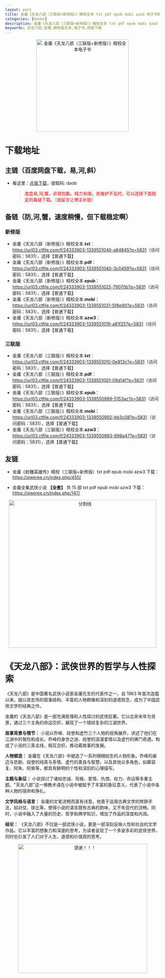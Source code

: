 ```yaml
---
layout: post
title: 金庸《天龙八部（三联版+新修版）》精校全本 txt pdf epub mobi azw3 电子书网盘下载
categories: [books]
description: 金庸《天龙八部（三联版+新修版）》精校全本 txt pdf epub mobi azw3 电子书网盘下载
keywords: 天龙八部,金庸,精校版全本,电子书,网盘下载
---
```


<div align="center"><img src="https://qweree.cn/wp-content/uploads/2024/08/tian-long-ba-bu-he-tuya.jpg" alt="金庸《天龙八部（三联版+新修版）》精校全本电子书" width="300px" height="auto"></div>

# 下载地址

## 主链（百度网盘下载，易,河,斜）

- 看这里：[点我下载](https://pan.baidu.com/s/1iMXUbSbtZQZjDcqDmnWUyw?pwd=daob)，提取码: daob

  > <p style="color:red" >度盘易,河,蟹，非常抱歉。精力有限，若维护不及时，可以选择下面稳定的备链下载。（或留言让博主补链）</p>

## 备链（防,河,蟹，速度稍慢，但下载稳定啊）

### 新修版

- 金庸《天龙八部（新修版）》精校全本.**txt**：<https://url03.ctfile.com/f/24333903-1339551046-a84845?p=5831>（访问密码：5831），选择【普通下载】
- 金庸《天龙八部（新修版）》精校全本.**pdf**：<https://url03.ctfile.com/f/24333903-1339551040-3c0459?p=5831>（访问密码：5831），选择【普通下载】
- 金庸《天龙八部（新修版）》精校全本.**epub**：<https://url03.ctfile.com/f/24333903-1339551025-79070b?p=5831>（访问密码：5831），选择【普通下载】
- 金庸《天龙八部（新修版）》精校全本.**mobi**：<https://url03.ctfile.com/f/24333903-1339551031-5f8e90?p=5831>（访问密码：5831），选择【普通下载】
- 金庸《天龙八部（新修版）》精校全本.**azw3**：<https://url03.ctfile.com/f/24333903-1339551019-a81f25?p=5831>（访问密码：5831），选择【普通下载】

### 三联版

- 金庸《天龙八部（三联版）》精校全本.**txt**：<https://url03.ctfile.com/f/24333903-1339551010-0e813c?p=5831>（访问密码：5831），选择【普通下载】
- 金庸《天龙八部（三联版）》精校全本.**pdf**：<https://url03.ctfile.com/f/24333903-1339551001-09d14f?p=5831>（访问密码：5831），选择【普通下载】
- 金庸《天龙八部（三联版）》精校全本.**epub**：<https://url03.ctfile.com/f/24333903-1339550989-5153ac?p=5831>（访问密码：5831），选择【普通下载】
- 金庸《天龙八部（三联版）》精校全本.**mobi**：<https://url03.ctfile.com/f/24333903-1339550992-bb3c08?p=5831>（访问密码：5831），选择【普通下载】
- 金庸《天龙八部（三联版）》精校全本.**azw3**：<https://url03.ctfile.com/f/24333903-1339550983-698a47?p=5831>（访问密码：5831），选择【普通下载】

## 友链

- 金庸《射雕英雄传》精校（三联版+新修版）txt pdf epub mobi azw3 下载：<https://qweree.cn/index.php/450/>

- 金庸全集武侠小说 **【全套】** 共 15 部 txt pdf epub mobi azw3 下载：<https://qweree.cn/index.php/147/>

<div align="center"><img src="https://pic.imgdb.cn/item/6612476468eb935713c85291.gif" alt="分割线" width="480px" height="auto"/></div>

# 《天龙八部》：武侠世界的哲学与人性探索

《天龙八部》是中国著名武侠小说家金庸先生的代表作之一，自 1963 年首次连载以来，就以其宏伟的叙事结构、丰富的人物群像和深刻的道德观念，成为了中国武侠文学的经典之作。

金庸的《天龙八部》是一部充满哲理和人性探讨的武侠巨著。它以北宋末年为背景，通过三个主角的命运交织，展现了一个错综复杂的江湖世界。

**故事背景与情节：**
小说以乔峰、段誉和虚竹三个人物的视角展开，讲述了他们在江湖中的冒险和成长。乔峰的身世之谜、段誉的浪漫爱情以及虚竹的佛门奇遇，构成了小说的三条主线，相互交织，推动着故事的发展。

**人物塑造：**
金庸在《天龙八部》中塑造了一系列栩栩如生的人物形象。乔峰的豪迈与悲剧、段誉的纯真与多情、虚竹的善良与智慧，以及其他众多角色，如慕容复、阿朱、阿紫等，都具有鲜明的个性和深刻的心理描写。

**主题与象征：**
小说探讨了诸如忠诚、背叛、爱情、仇恨、权力、命运等多重主题。"天龙八部"这一佛教术语在小说中被赋予了丰富的象征意义，代表了小说中各种人物的宿命和挣扎。

**文学风格与语言：**
金庸的文笔流畅而富有诗意，他善于运用古典文学的修辞手法，如对仗、排比等，使得小说的语言既有古典的韵味，又不失现代的流畅。同时，小说中融入了大量的历史、哲学和佛学知识，增加了作品的深度和内涵。

**结论：**
《天龙八部》不仅是一部武侠小说，更是一部深刻反映人性和社会的文学作品。它以丰富的想象力和深邃的思考，为读者呈现了一个多姿多彩的武侠世界，同时也引发了人们对于人生、道德和价值观的思考。

<div align="center"><img src="https://pic.imgdb.cn/item/661246bf68eb935713c7f81c.gif" alt="感谢！！！" width="420px" height="auto"/></div>
